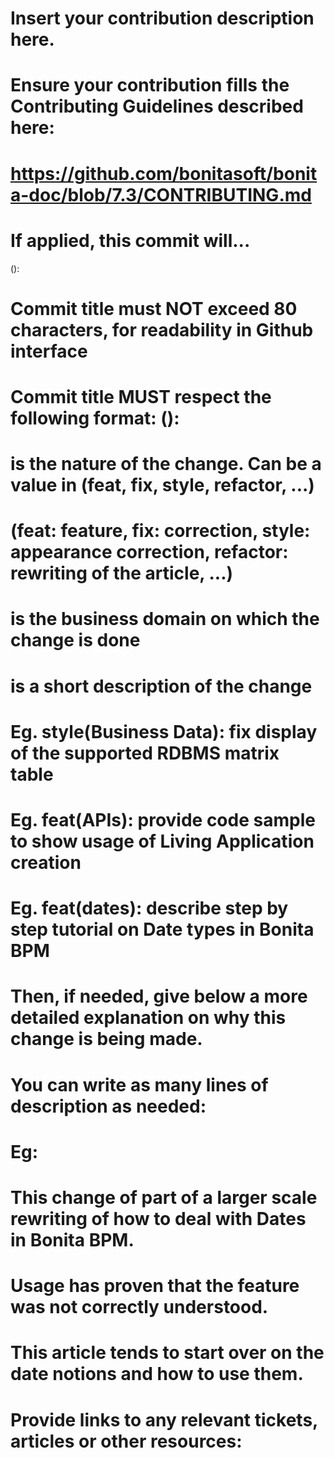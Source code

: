 # Insert your contribution description here.
# Ensure your contribution fills the Contributing Guidelines described here:
#        https://github.com/bonitasoft/bonita-doc/blob/7.3/CONTRIBUTING.md
# If applied, this commit will...
(): 

# Commit title must NOT exceed 80 characters, for readability in Github interface
# Commit title MUST respect the following format: <type>(<scope>): <subject>
# 
# <Type> is the nature of the change. Can be a value in (feat, fix, style, refactor, ...)
#          (feat: feature, fix: correction, style: appearance correction, refactor: rewriting of the article, ...)
# <scope> is the business domain on which the change is done
# <subject> is a short description of the change
# 
# 
# Eg. style(Business Data): fix display of the supported RDBMS matrix table
# Eg. feat(APIs): provide code sample to show usage of Living Application creation
# Eg. feat(dates): describe step by step tutorial on Date types in Bonita BPM


# Then, if needed, give below a more detailed explanation on why this change is being made.
# You can write as many lines of description as needed:
# Eg:
#    This change of part of a larger scale rewriting of how to deal with Dates in Bonita BPM.
#    Usage has proven that the feature was not correctly understood.
#    This article tends to start over on the date notions and how to use them.

# Provide links to any relevant tickets, articles or other resources:
